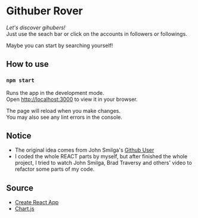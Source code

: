 # Githuber Rover

*Let's discover gihubers!*\
Just use the seach bar or click on the accounts in followers or followings.

Maybe you can start by searching yourself!

## How to use

### `npm start`

Runs the app in the development mode.\
Open [http://localhost:3000](http://localhost:3000) to view it in your browser.

The page will reload when you make changes.\
You may also see any lint errors in the console.

## Notice
- The original idea comes from John Smilga's [Github User](https://react-search-github-users.netlify.app)
- I coded the whole REACT parts by myself, but after finished the whole project, I tried to watch John Smilga, Brad Traversy and others' video to refactor some parts of my code.

## Source
- [Create React App](https://github.com/facebook/create-react-app)
- [Chart.js](https://www.chartjs.org/)
